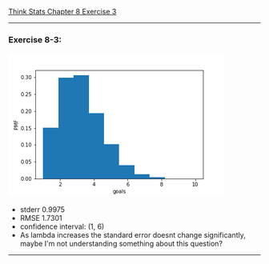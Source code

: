 [Think Stats Chapter 8 Exercise 3](http://greenteapress.com/thinkstats2/html/thinkstats2009.html#toc77)

---

### Exercise 8-3:
![goals](img_files/goals.png)
* stderr 0.9975<br>
* RMSE 1.7301<br>
* confidence interval: (1, 6)
* As lambda increases the standard error doesnt change significantly, maybe I'm not understanding something about this question? 

---
